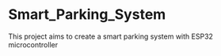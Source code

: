 # Smart_Parking_System
This project aims to create a smart parking system with ESP32 microcontroller
